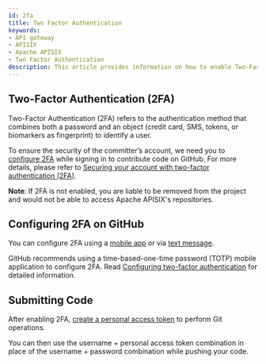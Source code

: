 ```yaml
---
id: 2fa
title: Two Factor Authentication
keywords:
- API gateway
- APISIX
- Apache APISIX
- Two Factor Authentication
description: This article provides information on how to enable Two-Factor Authentication (2FA) on GitHub. It consists of 3 parts, what is Two-Factor Authentication (2FA), how to enable 2FA on GitHub, and how to submit code.
---
```


## Two-Factor Authentication (2FA)

Two-Factor Authentication (2FA) refers to the authentication method that combines both a password and an object (credit card, SMS, tokens, or biomarkers as fingerprint) to identify a user.

To ensure the security of the committer’s account, we need you to [configure 2FA](https://docs.github.com/en/authentication/securing-your-account-with-two-factor-authentication-2fa/configuring-two-factor-authentication) while signing in to contribute code on GitHub. For more details, please refer to [Securing your account with two-factor authentication (2FA)](https://docs.github.com/en/authentication/securing-your-account-with-two-factor-authentication-2fa).

**Note**: If 2FA is not enabled, you are liable to be removed from the project and would not be able to access Apache APISIX's repositories.

## Configuring 2FA on GitHub

You can configure 2FA using a [mobile app](https://docs.github.com/en/authentication/securing-your-account-with-two-factor-authentication-2fa/configuring-two-factor-authentication#configuring-two-factor-authentication-using-a-totp-mobile-app) or via [text message](https://docs.github.com/en/authentication/securing-your-account-with-two-factor-authentication-2fa/configuring-two-factor-authentication#configuring-two-factor-authentication-using-text-messages).

GitHub recommends using a time-based-one-time password (TOTP) mobile application to configure 2FA. Read [Configuring two-factor authentication](https://docs.github.com/en/authentication/securing-your-account-with-two-factor-authentication-2fa/configuring-two-factor-authentication) for detailed information.

## Submitting Code

After enabling 2FA, [create a personal access token](https://docs.github.com/en/authentication/keeping-your-account-and-data-secure/creating-a-personal-access-token) to perform Git operations.

You can then use the username + personal access token combination in place of the username + password combination while pushing your code.

